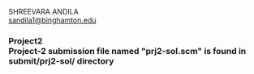 
SHREEVARA ANDILA <br>
sandila1@binghamton.edu 
<h3> Project2 
<br>
Project-2 submission file named "prj2-sol.scm" is found in submit/prj2-sol/ directory
</h3>
